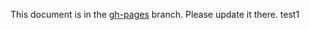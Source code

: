 This document is in the [gh-pages](https://github.com/capitalone/Hygieia/blob/gh-pages/pages/hygieia/release.md) branch. Please update it there.
test1
